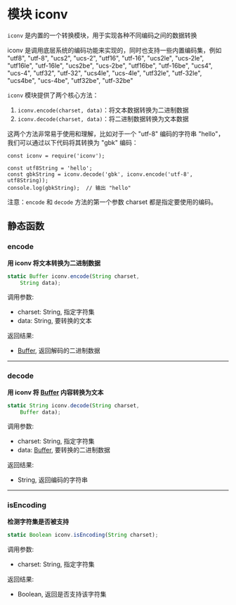 # 模块 iconv
`iconv` 是内置的一个转换模块，用于实现各种不同编码之间的数据转换

iconv 是调用底层系统的编码功能来实现的，同时也支持一些内置编码集，例如 "utf8", "utf-8", "ucs2", "ucs-2", "utf16", "utf-16", "ucs2le", "ucs-2le", "utf16le", "utf-16le", "ucs2be", "ucs-2be", "utf16be", "utf-16be", "ucs4", "ucs-4", "utf32", "utf-32", "ucs4le", "ucs-4le", "utf32le", "utf-32le", "ucs4be", "ucs-4be", "utf32be", "utf-32be"

`iconv` 模块提供了两个核心方法：

1. `iconv.encode(charset, data)`：将文本数据转换为二进制数据
2. `iconv.decode(charset, data)`：将二进制数据转换为文本数据

这两个方法非常易于使用和理解，比如对于一个 "utf-8" 编码的字符串 "hello"，我们可以通过以下代码将其转换为 "gbk" 编码：
```
const iconv = require('iconv');

const utf8String = 'hello';
const gbkString = iconv.decode('gbk', iconv.encode('utf-8', utf8String));
console.log(gbkString);  // 输出 "hello"
```

注意：`encode` 和 `decode` 方法的第一个参数 charset 都是指定要使用的编码。

## 静态函数
        
### encode
**用 iconv 将文本转换为二进制数据**

```JavaScript
static Buffer iconv.encode(String charset,
    String data);
```

调用参数:
* charset: String, 指定字符集
* data: String, 要转换的文本

返回结果:
* [Buffer](../../object/ifs/Buffer.md), 返回解码的二进制数据

--------------------------
### decode
**用 iconv 将 [Buffer](../../object/ifs/Buffer.md) 内容转换为文本**

```JavaScript
static String iconv.decode(String charset,
    Buffer data);
```

调用参数:
* charset: String, 指定字符集
* data: [Buffer](../../object/ifs/Buffer.md), 要转换的二进制数据

返回结果:
* String, 返回编码的字符串

--------------------------
### isEncoding
**检测字符集是否被支持**

```JavaScript
static Boolean iconv.isEncoding(String charset);
```

调用参数:
* charset: String, 指定字符集

返回结果:
* Boolean, 返回是否支持该字符集

